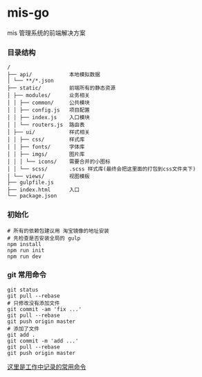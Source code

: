 # mis-go
mis 管理系统的前端解决方案

### 目录结构
```
/
├── api/            本地模拟数据
│ └── **/*.json
├── static/         前端所有的静态资源
│ ├── modules/      业务相关
│ │ ├── common/     公共模块
│ │ ├── config.js   项目配置
│ │ ├── index.js    入口模块
│ │ └── routers.js  路由表
│ ├── ui/           样式相关
│ │ ├── css/        样式库
│ │ ├── fonts/      字体库
│ │ ├── imgs/       图片库
│ │ │ └── icons/    需要合并的小图标
│ │ └── scss/       .scss 样式库(最终会把这里面的打包到css文件夹下)
│ └── views/        视图模板
├── gulpfile.js
├── index.html      入口
└── package.json
```

### 初始化
```shell
# 所有的依赖包建议用 淘宝镜像的地址安装
# 先检查是否安装全局的 gulp
npm install
npm run init
npm run dev
```

### git 常用命令
```shell
git status
git pull --rebase
# 只修改没有添加文件
git commit -am 'fix ...'
git pull --rebase
git push origin master
# 添加了文件
git add .
git commit -m 'add ...'
git pull --rebase
git push origin master
```
[这里是工作中记录的常用命令](https://paddywang.gitbooks.io/workspace/content/git.html)
